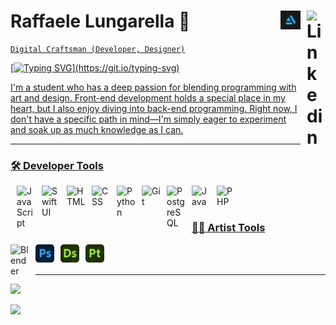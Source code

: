 # Raffaele Lungarella 🤌 <a href='https://www.linkedin.com/public-profile/settings?trk=d_flagship3_profile_self_view_public_profile'><img align='right' alt="Linkedin" width="30px" style="padding-left:10px" src="https://cdn.jsdelivr.net/gh/devicons/devicon/icons/linkedin/linkedin-original.svg" /><a href='https://lungarella.artstation.com'><img alt="Linkedin" align='right' style="padding-left:10px"  width="32px" src="artstation.svg" />
          

~~~
Digital Craftsman (Developer, Designer)
~~~

[![Typing SVG](https://readme-typing-svg.herokuapp.com?color=8957E5FF&center=true&vCenter=false&width=1000&lines=Ciao++👋,+I+am+Raffaele+Lungarella;+Check+out+my+Profile!;)](https://git.io/typing-svg)

I'm a student who has a deep passion for blending programming with art and design. Front-end development holds a special place in my heart, but I also enjoy diving into back-end programming. Right now, I don't have a specific path in mind—I'm simply eager to experiment and soak up as much knowledge as I can.

---

### 🛠️ Developer Tools
<img align="left" alt="JavaScript" width="30px" style="padding-left:10px;padding-right:10px;" src="https://cdn.jsdelivr.net/gh/devicons/devicon/icons/javascript/javascript-plain.svg" />
<img align="left" alt="SwiftUI" width="30px" style="padding-right:10px;" src="https://cdn.jsdelivr.net/gh/devicons/devicon/icons/swift/swift-original.svg" />
<img align="left" alt="HTML" width="30px" style="padding-right:10px;" src="https://cdn.jsdelivr.net/gh/devicons/devicon/icons/html5/html5-plain.svg" />
<img align="left" alt="CSS" width="30px" style="padding-right:10px;" src="https://cdn.jsdelivr.net/gh/devicons/devicon/icons/css3/css3-plain.svg" />
<img align="left" alt="Python" width="30px" style="padding-right:10px;" src="https://cdn.jsdelivr.net/gh/devicons/devicon/icons/python/python-plain.svg" />
<img align="left" alt="Git" width="30px" style="padding-right:10px;" src="https://cdn.jsdelivr.net/gh/devicons/devicon/icons/git/git-original.svg" />
<img align="left" alt="PostgreSQL" width="30px" style="padding-right:10px;" src="https://cdn.jsdelivr.net/gh/devicons/devicon/icons/postgresql/postgresql-original.svg"  /> 
<img align="left" alt="Java" width="30px" style="padding-right:10px;" src="https://cdn.jsdelivr.net/gh/devicons/devicon/icons/java/java-original.svg"/>
<img align="left" alt="PHP" width="30px" style="padding-right:10px;" src="https://cdn.jsdelivr.net/gh/devicons/devicon/icons/php/php-plain.svg" />  
<br />

<br>

### 🧑‍💻 Artist Tools

<img align="left" alt="Blender" width="30px" style="padding-right:10px;" src="https://cdn.jsdelivr.net/gh/devicons/devicon/icons/blender/blender-original.svg" />   
<img align="left" alt="Photoshop" width="30px" style="padding-right:10px;" src="photoshop.svg" />
<img align="left" alt="Designer" width="30px" style="padding-right:10px;" src="substance-designer.svg" />
<img align="left" alt="Painter" width="30px" style="padding-right:10px;" src="substance-painter.svg" />  
<br />

<br>

---

![](https://github-readme-stats-rlungarella13.vercel.app/api/top-langs/?username=rlungarella13&show_icons=true&icon_color=805AD5&text_color=808080&bg_color=ffffff00&include_all_commits=true&count_private=true&hide_border=true&langs_count=6&layout=compact&cache_seconds=86400)

![](https://github-readme-stats.vercel.app/api?username=rlungarella13&show_icons=true&icon_color=805AD5&text_color=808080&bg_color=ffffff00&include_all_commits=true&count_private=true&hide_border=true&cache_seconds=86400&rank_icon=github)


